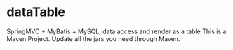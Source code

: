 # dataTable
SpringMVC + MyBatis + MySQL, data access and render as a table
This is a Maven Project. Update all the jars you need through Maven.
